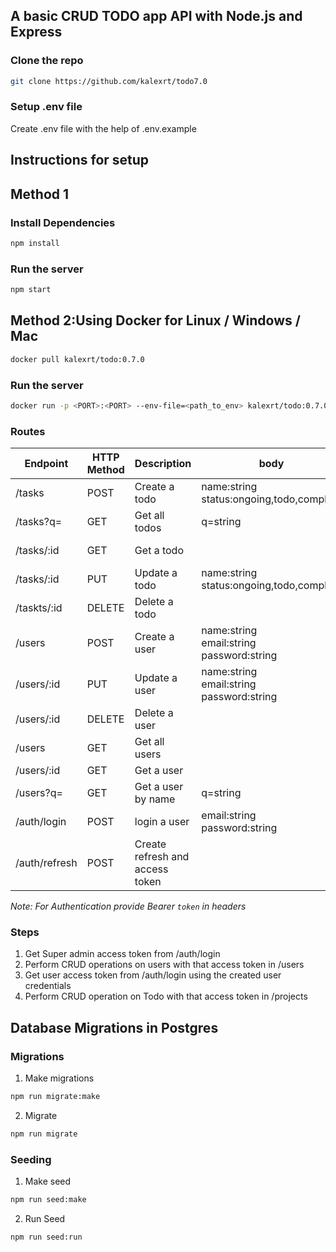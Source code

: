 ## A basic CRUD TODO app API with Node.js and Express

### Clone the repo

```bash
git clone https://github.com/kalexrt/todo7.0
```

### Setup .env file

Create .env file with the help of .env.example

## Instructions for setup

## Method 1

### Install Dependencies

```bash
npm install
```

### Run the server

```bash
npm start
```
## Method 2:Using Docker for Linux / Windows / Mac

```bash
docker pull kalexrt/todo:0.7.0
```

### Run the server

```bash
docker run -p <PORT>:<PORT> --env-file=<path_to_env> kalexrt/todo:0.7.0
```

### Routes

| Endpoint      | HTTP Method | Description                     | body                                              | Authorization     |
| ------------- | ----------- | ------------------------------- | ------------------------------------------------- | ----------------- |
| /tasks     | POST        | Create a todo                   | name:string<br>status:ongoing,todo,complete | User              |
| /tasks?q=     | GET         | Get all todos                   | q=string                                                  | Super Admin, User |
| /tasks/:id | GET         | Get a todo                      |                                                   | Super Admin, User |
| /tasks/:id | PUT         | Update a todo                   | name:string<br>status:ongoing,todo,complete | User              |
| /taskts/:id | DELETE      | Delete a todo                   |                                                   | User              |
| /users        | POST        | Create a user                   | name:string<br>email:string<br>password:string    | Super Admin       |
| /users/:id    | PUT         | Update a user                   | name:string<br>email:string<br>password:string    | Super Admin       |
| /users/:id    | DELETE      | Delete a user                   |                                                   | Super Admin       |
| /users        | GET         | Get all users                   |                                                   | Super Admin       |
| /users/:id    | GET         | Get a user                      |                                                   | Super Admin       |
| /users?q=     | GET         | Get a user by name              | q=string                                          | Super Admin       |
| /auth/login   | POST        | login a user                    | email:string<br>password:string                   |
| /auth/refresh | POST        | Create refresh and access token |                                                   |                   |

_Note: For Authentication provide Bearer `token` in headers_

### Steps

1. Get Super admin access token from /auth/login
2. Perform CRUD operations on users with that access token in /users
3. Get user access token from /auth/login using the created user credentials
4. Perform CRUD operation on Todo with that access token in /projects


## Database Migrations in Postgres

### Migrations

1. Make migrations

```bash
npm run migrate:make
```

2. Migrate

```bash
npm run migrate
```

### Seeding

1. Make seed

```bash
npm run seed:make
```

2. Run Seed

```bash
npm run seed:run
```

